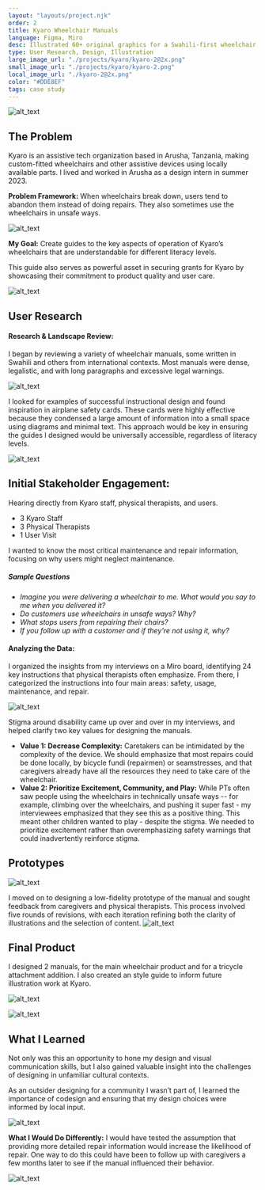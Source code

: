 ```yaml
---
layout: "layouts/project.njk"
order: 2
title: Kyaro Wheelchair Manuals
language: Figma, Miro
desc: Illustrated 60+ original graphics for a Swahili-first wheelchair guide graphics, empowering users to repair and maintain their wheelchairs and tricycle attachments. I conducted research and codesigns alongside Tanzanian physical therapists and wheelchair users.
type: User Research, Design, Illustration
large_image_url: "./projects/kyaro/kyaro-2@2x.png"
small_image_url: "./projects/kyaro/kyaro-2.png"
local_image_url: "./kyaro-2@2x.png"
color: "#DDE8EF"
tags: case study
---
```


![alt_text](./wheelchair-illustrations.jpg "image_tooltip")

## The Problem

Kyaro is an assistive tech organization based in Arusha, Tanzania, making custom-fitted wheelchairs and other assistive devices using locally available parts. I lived and worked in Arusha as a design intern in summer 2023.

**Problem Framework:** When wheelchairs break down, users tend to abandon them instead of doing repairs. They also sometimes use the wheelchairs in unsafe ways.

![alt_text](./goal.jpg "image_tooltip")

**My Goal:** Create guides to the key aspects of operation of Kyaro’s wheelchairs that are understandable for different literacy levels.

This guide also serves as powerful asset in securing grants for Kyaro by showcasing their commitment to product quality and user care.

<!-- ![alt_text](./Frame-16.jpg "image_tooltip") -->

![alt_text](./requirements.jpg "image_tooltip")

## User Research

#### Research & Landscape Review:

I began by reviewing a variety of wheelchair manuals, some written in Swahili and others from international contexts. Most manuals were dense, legalistic, and with long paragraphs and excessive legal warnings.

![alt_text](./existing-manuals.jpg "image_tooltip")


I looked for examples of successful instructional design and found inspiration in airplane safety cards. These cards were highly effective because they condensed a large amount of information into a small space using diagrams and minimal text. This approach would be key in ensuring the guides I designed would be universally accessible, regardless of literacy levels.

![alt_text](./instructions-well.jpg "image_tooltip")


## Initial Stakeholder Engagement:

Hearing directly from Kyaro staff, physical therapists, and users.
* 3 Kyaro Staff
* 3 Physical Therapists
* 1 User Visit

I wanted to know the most critical maintenance and repair information, focusing on why users might neglect maintenance.

<div class="project-page__card">

##### Sample Questions
* _Imagine you were delivering a wheelchair to me. What would you say to me when you delivered it?_
* _Do customers use wheelchairs in unsafe ways? Why?_
* _What stops users from repairing their chairs?_
* _If you follow up with a customer and if they’re not using it, why?_

</div>


#### Analyzing the Data:

I organized the insights from my interviews on a Miro board, identifying 24 key instructions that physical therapists often emphasize. From there, I categorized the instructions into four main areas: safety, usage, maintenance, and repair.

![alt_text](./analyzing-data.jpg "image_tooltip")

Stigma around disability came up over and over in my interviews, and helped clarify two key values for designing the manuals.

* **Value 1: Decrease Complexity:** Caretakers can be intimidated by the complexity of the device. We should emphasize that most repairs could be done locally, by bicycle fundi (repairmen) or seamstresses, and that caregivers already have all the resources they need to take care of the wheelchair.
* **Value 2: Prioritize Excitement, Community, and Play:** 
While PTs often saw people using the wheelchairs in technically unsafe ways -- for example, climbing over the wheelchairs, and pushing it super fast - my interviewees emphasized that they see this as a positive thing. This meant other children wanted to play - despite the stigma. We needed to prioritize excitement rather than overemphasizing safety warnings that could inadvertently reinforce stigma.


## Prototypes
![alt_text](./codesign.jpg "image_tooltip")

I moved on to designing a low-fidelity prototype of the manual and sought feedback from caregivers and physical therapists. This process involved five rounds of revisions, with each iteration refining both the clarity of illustrations and the selection of content. 
![alt_text](./iterations.jpg "image_tooltip")

## Final Product
I designed 2 manuals, for the main wheelchair product and for a tricycle attachment addition. I also created an style guide to inform future illustration work at Kyaro.

![alt_text](./end-result.jpg "image_tooltip")


![alt_text](./additional-products.jpg "image_tooltip")

## What I Learned

Not only was this an opportunity to hone my design and visual communication skills, but I also gained valuable insight into the challenges of designing in unfamiliar cultural contexts. 

As an outsider designing for a community I wasn’t part of, I learned the importance of codesign and ensuring that my design choices were informed by local input.

![alt_text](./tricycle-illustrations.jpg "image_tooltip")


**What I Would Do Differently:** I would have tested the assumption that providing more detailed repair information would increase the likelihood of repair. One way to do this could have been to follow up with caregivers a few months later to see if the manual influenced their behavior.

![alt_text](./jambo-chair-illustrations.jpg "image_tooltip")